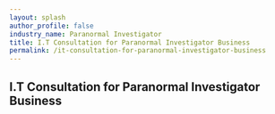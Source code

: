 ```yaml
---
layout: splash 
author_profile: false 
industry_name: Paranormal Investigator
title: I.T Consultation for Paranormal Investigator Business
permalink: /it-consultation-for-paranormal-investigator-business
---
```


## I.T Consultation for Paranormal Investigator Business